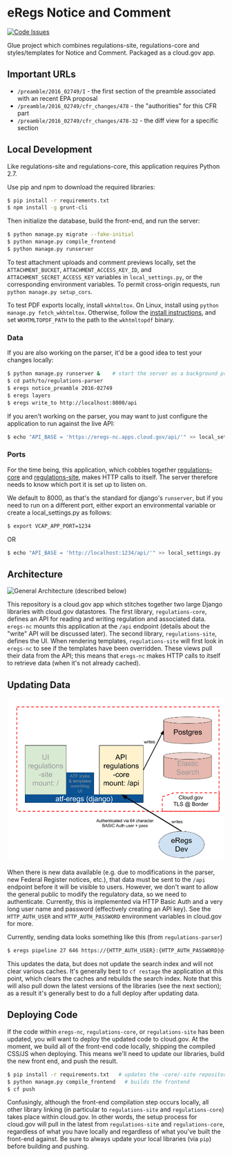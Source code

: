# eRegs Notice and Comment
[![Code Issues](https://www.quantifiedcode.com/api/v1/project/e2ee92b5c3db486f89d47371c4d89a2f/badge.svg)](https://www.quantifiedcode.com/app/project/e2ee92b5c3db486f89d47371c4d89a2f)

Glue project which combines regulations-site, regulations-core and
styles/templates for Notice and Comment. Packaged as a cloud.gov app.

## Important URLs

* `/preamble/2016_02749/I` - the first section of the preamble associated with
  an recent EPA proposal
* `/preamble/2016_02749/cfr_changes/478` - the "authorities" for this CFR part
* `/preamble/2016_02749/cfr_changes/478-32` - the diff view for a specific
  section

## Local Development
Like regulations-site and regulations-core, this application requires Python 2.7.

Use pip and npm to download the required libraries:

```bash
$ pip install -r requirements.txt
$ npm install -g grunt-cli
```

Then initialize the database, build the front-end, and run the server:

```bash
$ python manage.py migrate --fake-initial
$ python manage.py compile_frontend
$ python manage.py runserver
```

To test attachment uploads and comment previews locally, set the
`ATTACHMENT_BUCKET`, `ATTACHMENT_ACCESS_KEY_ID`, and `ATTACHMENT_SECRET_ACCESS_KEY`
variables in `local_settings.py`, or the corresponding environment variables.
To permit cross-origin requests, run `python manage.py setup_cors`.

To test PDF exports locally, install `wkhtmltox`. On Linux, install using
`python manage.py fetch_wkhtmltox`. Otherwise, follow the
[install instructions](http://wkhtmltopdf.org/downloads.html), and set
`WKHTMLTOPDF_PATH` to the path to the `wkhtmltopdf` binary.

### Data

If you are also working on the parser, it'd be a good idea to test your
changes locally:

```bash
$ python manage.py runserver &    # start the server as a background process
$ cd path/to/regulations-parser
$ eregs notice_preamble 2016-02749
$ eregs layers
$ eregs write_to http://localhost:8000/api
```

If you aren't working on the parser, you may want to just configure the
application to run against the live API:

```bash
$ echo "API_BASE = 'https://eregs-nc.apps.cloud.gov/api/'" >> local_settings.py
```

### Ports

For the time being, this application, which cobbles together
[regulations-core](https://github.com/18F/regulations-core) and
[regulations-site](https://github.com/18F/regulations-site), makes HTTP calls
to itself. The server therefore needs to know which port it is set up to
listen on.

We default to 8000, as that's the standard for django's `runserver`, but if
you need to run on a different port, either export an environmental variable
or create a local_settings.py as follows:

```bash
$ export VCAP_APP_PORT=1234
```

OR

```bash
$ echo "API_BASE = 'http://localhost:1234/api/'" >> local_settings.py
```

## Architecture

![General Architecture (described below)](docs/architecture.png)

This repository is a cloud.gov app which stitches together two large Django
libraries with cloud.gov datastores. The first library, `regulations-core`,
defines an API for reading and writing regulation and associated data.
`eregs-nc` mounts this application at the `/api` endpoint (details about the "write" API will be
discussed later). The second library, `regulations-site`, defines the UI. When
rendering templates, `regulations-site` will first look in `eregs-nc` to see
if the templates have been overridden. These views pull their data from the
API; this means that `eregs-nc` makes HTTP calls to itself to retrieve data
(when it's not already cached).

## Updating Data

![Deploying New Data Schematic (described below)](docs/updating-data.png)

When there is new data available (e.g. due to modifications in the parser, new
Federal Register notices, etc.), that data must be sent to the `/api` endpoint
before it will be visible to users. However, we don't want to allow the
general public to modify the regulatory data, so we need to authenticate.
Currently, this is implemented via HTTP Basic Auth and a very long user name
and password (effectively creating an API key). See the `HTTP_AUTH_USER` and
`HTTP_AUTH_PASSWORD` environment variables in cloud.gov for more.

Currently, sending data looks something like this (from `regulations-parser`)

```bash
$ eregs pipeline 27 646 https://{HTTP_AUTH_USER}:{HTTP_AUTH_PASSWORD}@{LIVE_OR_DEMO_HOSTNAME}/api
```

This updates the data, but does not update the search index and will not clear
various caches. It's generally best to `cf restage` the application at this
point, which clears the caches and rebuilds the search index. Note that this
will also pull down the latest versions of the libraries (see the next
section); as a result it's generally best to do a full deploy after updating
data.

## Deploying Code

If the code within `eregs-nc`, `regulations-core`, or `regulations-site` has
been updated, you will want to deploy the updated code to cloud.gov. At the
moment, we build all of the front-end code locally, shipping the compiled
CSS/JS when deploying. This means we'll need to update our libraries, build
the new front end, and push the result.

```bash
$ pip install -r requirements.txt   # updates the -core/-site repositories
$ python manage.py compile_frontend   # builds the frontend
$ cf push
```

Confusingly, although the front-end compilation step occurs locally, all other
library linking (in particular to `regulations-site` and `regulations-core`)
takes place within cloud.gov. In other words, the setup process for cloud.gov
will pull in the latest from `regulations-site` and `regulations-core`,
regardless of what you have locally and regardless of what you've built the
front-end against. Be sure to always update your local libraries (via `pip`)
before building and pushing.
